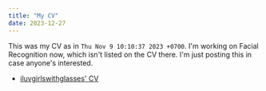 ```yaml
---
title: "My CV"
date: 2023-12-27
---
```


This was my CV as in `Thu Nov 9 10:10:37 2023 +0700`. I'm working on Facial Recognition now, which isn't listed on the CV there. I'm just posting this in case anyone's interested.

- [iluvgirlswithglasses' CV](https://raw.githubusercontent.com/iluvgirlswithglasses/iluvgirlswithglasses/main/cv/cv.pdf)

